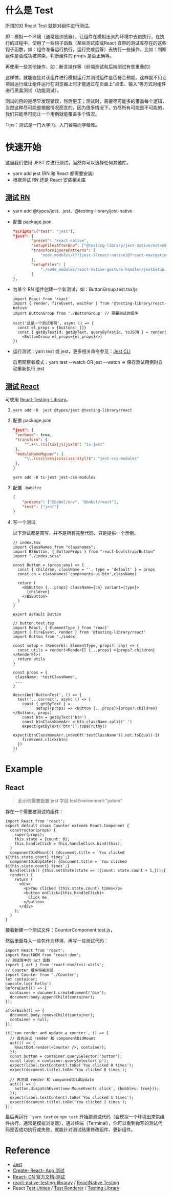 # 什么是 Test

所谓的对 React Test 就是对组件进行测试。

即：模拟一个环境（通常是浏览器），让组件在模拟出来的环境中去跑执行，在执行的过程中，使用了一些钩子函数（某些测试库或React 自带的测试库存在的这些钩子函数，如：组件准备运行执行，运行完成后等）去执行一些操作，比如：判断组件是否成功被渲染，判断组件的 props 是否正确等。

再使用一些其他操作，如：断言操作等（前端测试和后端测试有些重叠的）

这样做，就能直接对该组件进行模拟运行并测试组件是否符合预期。这样就不用让项目运行或让组件运行在浏览器上时才能通过在页面上“点击、输入”等方式对组件进行黑盒测试（功能测试）。

测试的目的是尽早发现错误，然后更正；测试时，需要尽可能多的覆盖每个逻辑，当然这种尽可能是根据情况而言的，因为很多情况下，穷尽所有可能是不可能的，我们只能尽可能让一个用例就能覆盖多个情况。

Tips：测试是一门大学问，入门容易而学精难。

# 快速开始

这里我们使用 JEST 库进行测试，当然你可以选择任何其他库。

- yarn add jest (RN 和 React 都需要安装)
- 根据测试 RN 还是 React 安装相关库

## [测试 RN](https://jestjs.io/zh-Hans/docs/tutorial-react-native) 

- yarn add  @types/jest、jest、@testing-library/jest-native

- 配置 package.json

  ```json
  "scripts":{"test": "jest"},
  "jest": {
          "preset": "react-native",
          "setupFilesAfterEnv": ["@testing-library/jest-native/extend-expect"],
          "transformIgnorePatterns": [
              "node_modules/(?!(jest-)?react-native|@?react-navigation)"
          ],
          "setupFiles": [
              "./node_modules/react-native-gesture-handler/jestSetup.js"
          ]
  },
  ```

- 为某个 RN 组件创建一个新测试，如：ButtonGroup.test.tsx/js

  ```react
  import React from 'react'
  import { render, fireEvent, waitFor } from '@testing-library/react-native'
  import ButtonGroup from './ButtonGroup' // 需要测试的组件
  
  test('这是一个测试用例', async () => {
    const el_props = {buttons: []}
    const { getByTestId, getByText, queryByTestId, toJSON } = render(
      <ButtonGroup el_props={el_props}/>)
  })
  
  ```

- 运行测试：yarn test 或 jest，更多相关命令参见：[Jest CLI](https://jestjs.io/zh-Hans/docs/cli) 

  启用观察者模式：yarn test --watch OR jest --watch => 保存测试用例时自动重新执行 jest

## [测试 React](https://jestjs.io/zh-Hans/docs/tutorial-react) 

可使用 [React-Testing-Library](https://testing-library.com/docs/react-testing-library/intro)。

1. `yarn add -D  jest @types/jest @testing-library/react`

2. 配置 package.json

   ```json
   "jest": {
   	"verbose": true,
   	"transform": {
   		"^.+\\.(ts|tsx|js|jsx)$": "ts-jest"
   	},
   	"moduleNameMapper": {
   		"\\.(css|less|scss|sss|styl)$": "jest-css-modules"
   	},
   }
   ```

   `yarn add -D ts-jest jest-css-modules` 

3. 配置 `.babelrc` 

   ```json
   {
       "presets": ["@babel/env", "@babel/react"],
       "test": ["jest"]
   }
   ```

4. 写一个测试

   以下测试都是简写，并不是所有完整代码，只是提供一个示例。

   ```react
   // index.tsx
   import classNames from "classnames";
   import BSButton, { ButtonProps } from "react-bootstrap/Button"
   import "./index.scss"
   
   const Button = (props:any) => {
     const { children, className = '', type = 'default' } = props
     const cn = classNames('components-ui-btn',className)
   
     return (
       <BSButton {...props} className={cn} variant={type}>
         {children}
       </BSButton>
     )
   }
   
   export default Button
   ```

   

   ```react
   // button.test.tsx
   import React, { ElementType } from 'react'
   import { fireEvent, render } from '@testing-library/react'
   import Button from './index'
   
   const setup = (RenderEl: ElementType, props?: any) => {
     const utils = render(<RenderEl {...props} >{props?.children}</RenderEl>)
     return utils
   }
   
   const props = {
   	className: 'testClassName',
   	...
   }
   
   describe('ButtonTest', () => {
     test('...correct', async () => {
       const { getByText } =
             setup((props) => <Button {...props}>{props?.children}</Button>, props)
       const btn = getByText('btn')
       const btnClassNameArr = btn.className.split(' ')
       expect(getByText('btn')).toBeTruthy()
       expect(btnClassNameArr.indexOf('testClassName')).not.toEqual(-1)
       fireEvent.click(btn)
     })
   })
   ```

   



# Example

## React

> 此示例需要配置 jest 字段 testEnvironment:"jsdom"

存在一个需要被测试的组件：

```react
import React from 'react';
export default class Counter extends React.Component {
  constructor(props) {
    super(props);
    this.state = {count: 0};
    this.handleClick = this.handleClick.bind(this);
  }
  componentDidMount() {document.title = `You clicked ${this.state.count} times`;}
  componentDidUpdate() {document.title = `You clicked ${this.state.count} times`;}
  handleClick() {this.setState(state => ({count: state.count + 1,}));}
  render() {
    return (
      <div>
        <p>You clicked {this.state.count} times</p>
        <button onClick={this.handleClick}>
          Click me
        </button>
      </div>
    );
  }
}
```

接着新建一个测试文件：CounterComponent.test.js，

然后里面导入一些包作为环境，再写一些测试代码：

```react
import React from 'react';
import ReactDOM from 'react-dom';
// 测试库中的 act 函数
import { act } from 'react-dom/test-utils';
// Counter 组件将被测试
import Counter from './Counter';
let container;
console.log('hello')
beforeEach(() => {
  container = document.createElement('div');
  document.body.appendChild(container);
});

afterEach(() => {
  document.body.removeChild(container);
  container = null;
});

it('can render and update a counter', () => {
  // 首先测试 render 和 componentDidMount
  act(() => {
    ReactDOM.render(<Counter />, container);
  });
  const button = container.querySelector('button');
  const label = container.querySelector('p');
  expect(label.textContent).toBe('You clicked 0 times');
  expect(document.title).toBe('You clicked 0 times');

  // 再测试 render 和 componentDidUpdate
  act(() => {
    button.dispatchEvent(new MouseEvent('click', {bubbles: true}));
  });
  expect(label.textContent).toBe('You clicked 1 times');
  expect(document.title).toBe('You clicked 1 times');
});
```

最后再运行：`yarn test` or `npm test`  开始跑测试代码（会模拟一个环境出来供组件执行，通常是模拟浏览器），通过终端（Terminal），你可以看到你写的测试代码是否成功执行或失败，就能针对测试结果修改组件、更新组件。

# Reference

- [Jest](https://jestjs.io/zh-Hans/docs/getting-started) 
- [Create- React- App 测试](https://www.html.cn/create-react-app/docs/running-tests/) 
- [React- CN 官方文档-测试](https://zh-hans.reactjs.org/docs/testing.html)  
- [react-native-testing-libraray](https://testing-library.com/docs/react-native-testing-library/intro/) / [ReactNative Testing](https://reactnative.cn/docs/testing-overview)
- React [Test Utities](https://zh-hans.reactjs.org/docs/test-utils.html#gatsby-focus-wrapper) / [Test Renderer](https://zh-hans.reactjs.org/docs/test-renderer.html)  / [Testing Library](https://testing-library.com/docs/guide-disappearance/#asserting-elements-are-not-present) 

